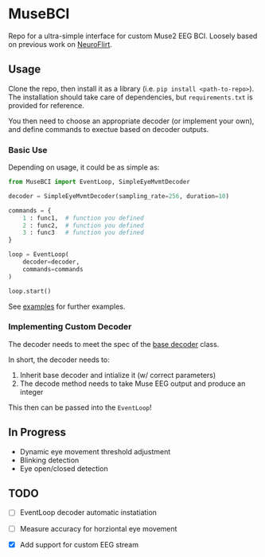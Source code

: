 # MuseBCI
Repo for a ultra-simple interface for custom Muse2 EEG BCI.
Loosely based on previous work on [NeuroFlirt](https://github.com/gunnkc/NeuroFlirt).

## Usage

Clone the repo, then install it as a library (i.e. `pip install <path-to-repo>`).
The installation should take care of dependencies, but `requirements.txt` is provided for reference.

You then need to choose an appropriate decoder (or implement your own),
and define commands to exectue based on decoder outputs.

### Basic Use
Depending on usage, it could be as simple as:
```python
from MuseBCI import EventLoop, SimpleEyeMvmtDecoder

decoder = SimpleEyeMvmtDecoder(sampling_rate=256, duration=10)

commands = {
    1 : func1,  # function you defined
    2 : func2,  # function you defined
    3 : func3   # function you defined
}

loop = EventLoop(
    decoder=decoder,
    commands=commands
)

loop.start()
```

See [examples](./examples/) for further examples.

### Implementing Custom Decoder
The decoder needs to meet the spec of the [base decoder](./muse_bci/decoders/base.py) class.

In short, the decoder needs to:
1. Inherit base decoder and intialize it (w/ correct parameters)
2. The decode method needs to take Muse EEG output and produce an integer

This then can be passed into the `EventLoop`!

## In Progress
- Dynamic eye movement threshold adjustment
- Blinking detection
- Eye open/closed detection

## TODO
- [ ] EventLoop decoder automatic instatiation
- [ ] Measure accuracy for horziontal eye movement
- [X] Add support for custom EEG stream

